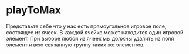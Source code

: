# playToMax
Представьте себе что у нас есть прямоугольное игровое поле, состоящее из ячеек. В каждой ячейке может находится один игровой элемент. При выборе любой из ячеек мы должны удалить из поля элемент и всю связанную группу таких же элементов.
